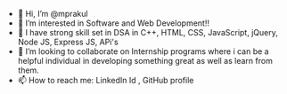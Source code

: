 - 👋 Hi, I’m @mprakul
- 👀 I’m interested in Software and Web Development!!
- 🌱 I have strong skill set in DSA in C++, HTML, CSS, JavaScript, jQuery, Node JS, Express JS, APi's
- 💞️ I’m looking to collaborate on Internship programs where i can be a helpful individual in developing something great as well as learn from them.
- 📫 How to reach me: LinkedIn Id , GitHub profile

<!---
mprakul/mprakul is a ✨ special ✨ repository because its `README.md` (this file) appears on your GitHub profile.
You can click the Preview link to take a look at your changes.
--->
